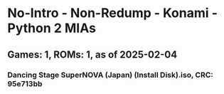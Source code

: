 # No-Intro - Non-Redump - Konami - Python 2 MIAs
## Games: 1, ROMs: 1, as of 2025-02-04
### Dancing Stage SuperNOVA (Japan) (Install Disk).iso, CRC: 95e713bb
